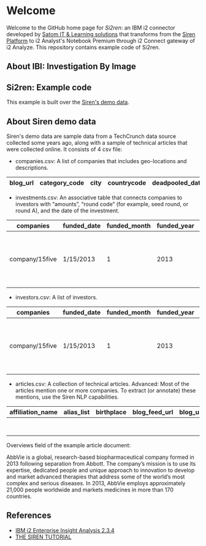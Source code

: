 # Welcome 
Welcome to the GitHub home page for *Si2ren*: an IBM i2 connector developed by [Satom IT & Learning solutions](https://satom.net/) that transforms from the [Siren Platform](https://siren.io/) to i2 Analyst's Notebook Premium through i2 Connect gateway of i2 Analyze. 
This repository contains example code of Si2ren.

## About IBI: Investigation By Image

## Si2ren: Example code
This example is built over the [Siren's demo data](https://docs.siren.io/siren-platform-user-guide/11.0/getting-started/getting-started-with-demo-data.html). 

## About Siren demo data
Siren's demo data are sample data from a TechCrunch data source collected some years ago, along with a sample of technical articles that were collected online.
It consists of 4 csv file:
 - companies.csv: A list of companies that includes geo-locations and descriptions.

| blog_url | category_code | city | countrycode | deadpooled_date | description | email_address | founded_date | hasstatus | homepage_url | id | label | Geopoint | number_of_employees | one_competitor | overview | phone_number | statecode | url |
|----------|---------------|------|-------------|-----------------|-------------|---------------|--------------|-----------|--------------|----|-------|----------|---------------------|----------------|----------|--------------|-----------|-----|

- investments.csv: An associative table that connects companies to investors with “amounts”, “round code” (for example, seed round, or round A), and the date of the investment.

| companies      | funded_date | funded_month | funded_year | hassourcedescription                                                                                                       | hassourceurl                                                                                                                                          | id                          | investors                    | label                | raised_amount | raised_currency_code | round_code   | shortInvID   |
|----------------|-------------|--------------|-------------|----------------------------------------------------------------------------------------------------------------------------|-------------------------------------------------------------------------------------------------------------------------------------------------------|-----------------------------|------------------------------|----------------------|---------------|----------------------|--------------|--------------|
| company/15five | 1/15/2013   | 1            | 2013        | 15Five Wants Employees To Have A Voice, Raises $1M From Yammer   s David Sacks, 500 Startups, Ben Parr And More To Give It | http://techcrunch.com/2013/01/15/15five-wants-employees-to-have-a-voice-raises-1m-from-yammers-david-sacks-500-startups-ben-parr-and-more-to-give-it/ | company/15five/funding/2217 | person/investor/matt-brezina | Investment in 15Five | 1000000       | USD                  | unattributed | matt-brezina |

- investors.csv: A list of investors.

| companies      | funded_date | funded_month | funded_year | hassourcedescription                                                                                                       | hassourceurl                                                                                                                                          | id                          | investors                    | label                | raised_amount | raised_currency_code | round_code   | shortInvID   |
|----------------|-------------|--------------|-------------|----------------------------------------------------------------------------------------------------------------------------|-------------------------------------------------------------------------------------------------------------------------------------------------------|-----------------------------|------------------------------|----------------------|---------------|----------------------|--------------|--------------|
| company/15five | 1/15/2013   | 1            | 2013        | 15Five Wants Employees To Have A Voice, Raises $1M From Yammer   s David Sacks, 500 Startups, Ben Parr And More To Give It | http://techcrunch.com/2013/01/15/15five-wants-employees-to-have-a-voice-raises-1m-from-yammers-david-sacks-500-startups-ben-parr-and-more-to-give-it/ | company/15five/funding/2217 | person/investor/matt-brezina | Investment in 15Five | 1000000       | USD                  | unattributed | matt-brezina |

- articles.csv: A collection of technical articles. Advanced: Most of the articles mention one or more companies. To extract (or annotate) these mentions, use the Siren NLP capabilities.

| affiliation_name | alias_list | birthplace | blog_feed_url | blog_url | category_code | city    | countrycode | created_at | deadpooled_date | description               | email_address | first_name | founded_month | founded_year | homepage_url          | id                      | investor.category_code | investortype | label  | last_name | number_of_employees | overview                                                                                                                                                                                                                                                                                                                                                                                                                                                        | phone_number | statecode | twitter_username | updated_at | url                                      | web_presence |
|------------------|------------|------------|---------------|----------|---------------|---------|-------------|------------|-----------------|---------------------------|---------------|------------|---------------|--------------|-----------------------|-------------------------|------------------------|--------------|--------|-----------|---------------------|-----------------------------------------------------------------------------------------------------------------------------------------------------------------------------------------------------------------------------------------------------------------------------------------------------------------------------------------------------------------------------------------------------------------------------------------------------------------|--------------|-----------|------------------|------------|------------------|--------------|
|                  |            |            |               |          | biotech       | Chicago | USA         |            |                 | Biopharmaceutical company |               |            | 0             | 2013         | http://www.abbvie.com | company/investor/abbvie | biotech                | company      | AbbVie |           |                     | | No number    | IL        |                  |            | http://www.crunchbase.com/company/abbvie |              |      

>>>
Overviews field of the example article document: <p>AbbVie is a global, research-based biopharmaceutical company formed in 2013 following separation from Abbott. The company&#8217;s mission is to use its expertise, dedicated people and unique approach to innovation to develop and market advanced therapies that address some of the world&#8217;s most complex and serious diseases. In 2013, AbbVie employs approximately 21,000 people worldwide and markets medicines in more than 170 countries.</p> 
>>>

## References
- [IBM i2 Enterprise Insight Analysis 2.3.4](https://www.ibm.com/support/knowledgecenter/SSXVXZ_2.3.4/com.ibm.i2.releasenotes.doc/eia.html)
- [THE SIREN TUTORIAL](https://siren.io/getting-started/)
